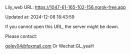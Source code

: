 Lily_web URL: https://1047-61-165-102-156.ngrok-free.app

Updated at: 2024-12-08 18:43:59

If you cannot open this URL, the server might be down.

Please contact: 

goley04@foxmail.com Or Wechat:GL_yeaH